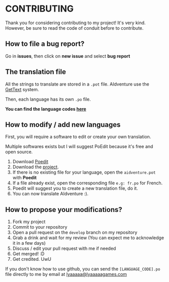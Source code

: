 # CONTRIBUTING

Thank you for considering contributing to my project! It's very kind. 
However, be sure to read the code of conduit before to contribute.

## How to file a bug report?
Go in **issues**, then click on **new issue** and select **bug report**

## The translation file

All the strings to translate are stored in a `.pot` file. AIdventure use the [GetText](https://en.wikipedia.org/wiki/Gettext) system.

Then, each language has its own `.po` file.

**You can find the language codes [here](https://docs.godotengine.org/en/stable/tutorials/i18n/locales.html)**

## How to modify / add new languages

First, you will require a software to edit or create your own translation.

Multiple softwares exists but I will suggest PoEdit because it's free and open source.

1. Download [Poedit](https://poedit.net/)
2. Download the [project](https://github.com/LyaaaaaGames/AIdventure_Localization/archive/refs/heads/Develop.zip).
2. If there is no existing file for your language, open the `aidventure.pot` with **Poedit**
  1. If a file already exist, open the corresponding file `e.g: fr.po` for French.
3. Poedit will suggest you to create a new translation file, do it.
4. You can now translate AIdventure :).

## How to propose your modifications?
1. Fork my project
2. Commit to your repository
3. Open a pull request on the `develop` branch on my repository
4. Grab a drink and wait for my review (You can expect me to acknowledge it in a few days)
5. Discuss / edit your pull request with me if needed
6. Get merged! :D
7. Get credited. UwU

If you don't know how to use github, you can send the `[LANGUAGE_CODE].po` file directly to me by email at lyaaaaa@lyaaaaagames.com
